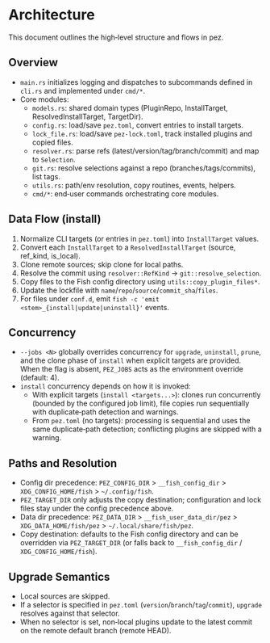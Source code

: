# Architecture

This document outlines the high‑level structure and flows in pez.

## Overview

- `main.rs` initializes logging and dispatches to subcommands defined in `cli.rs` and implemented under `cmd/*`.
- Core modules:
  - `models.rs`: shared domain types (PluginRepo, InstallTarget, ResolvedInstallTarget, TargetDir).
  - `config.rs`: load/save `pez.toml`, convert entries to install targets.
  - `lock_file.rs`: load/save `pez-lock.toml`, track installed plugins and copied files.
  - `resolver.rs`: parse refs (latest/version/tag/branch/commit) and map to `Selection`.
  - `git.rs`: resolve selections against a repo (branches/tags/commits), list tags.
  - `utils.rs`: path/env resolution, copy routines, events, helpers.
  - `cmd/*`: end‑user commands orchestrating core modules.

## Data Flow (install)

1. Normalize CLI targets (or entries in `pez.toml`) into `InstallTarget` values.
2. Convert each `InstallTarget` to a `ResolvedInstallTarget` (source, ref_kind, is_local).
3. Clone remote sources; skip clone for local paths.
4. Resolve the commit using `resolver::RefKind` -> `git::resolve_selection`.
5. Copy files to the Fish config directory using `utils::copy_plugin_files*`.
6. Update the lockfile with `name`/`repo`/`source`/`commit_sha`/`files`.
7. For files under `conf.d`, emit `fish -c 'emit <stem>_{install|update|uninstall}'` events.

## Concurrency

- `--jobs <N>` globally overrides concurrency for `upgrade`, `uninstall`, `prune`,
  and the clone phase of `install` when explicit targets are provided. When the
  flag is absent, `PEZ_JOBS` acts as the environment override (default: 4).
- `install` concurrency depends on how it is invoked:
  - With explicit targets (`install <targets...>`): clones run concurrently
    (bounded by the configured job limit), file copies run sequentially with
    duplicate‑path detection and warnings.
  - From `pez.toml` (no targets): processing is sequential and uses the same
    duplicate‑path detection; conflicting plugins are skipped with a warning.

## Paths and Resolution

- Config dir precedence: `PEZ_CONFIG_DIR` > `__fish_config_dir` > `XDG_CONFIG_HOME/fish` > `~/.config/fish`.
- `PEZ_TARGET_DIR` only adjusts the copy destination; configuration and lock files stay under the config precedence above.
- Data dir precedence: `PEZ_DATA_DIR` > `__fish_user_data_dir/pez` > `XDG_DATA_HOME/fish/pez` > `~/.local/share/fish/pez`.
- Copy destination: defaults to the Fish config directory and can be overridden via `PEZ_TARGET_DIR` (or falls back to `__fish_config_dir` / `XDG_CONFIG_HOME/fish`).

## Upgrade Semantics

- Local sources are skipped.
- If a selector is specified in `pez.toml` (`version`/`branch`/`tag`/`commit`), `upgrade` resolves against that selector.
- When no selector is set, non‑local plugins update to the latest commit on the remote default branch (remote HEAD).
